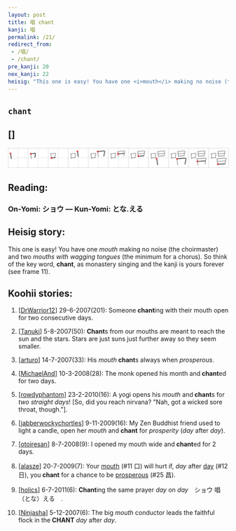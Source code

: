 ```yaml
---
layout: post
title: 唱 chant
kanji: 唱
permalink: /21/
redirect_from:
 - /唱/
 - /chant/
pre_kanji: 20
nex_kanji: 22
heisig: "This one is easy! You have one <i>mouth</i> making no noise (the choirmaster) and two <i>mouths with wagging tongues</i> (the minimum for a chorus). So think of the key word, <b>chant</b>, as monastery singing and the kanji is yours forever (see frame 11)."
---
```


## `chant`

## []

<div class="stroke"><img src="../images/E594B1.png" /></div>

## Reading:

### On-Yomi: ショウ &mdash; Kun-Yomi: とな.える

## Heisig story:

This one is easy! You have one <i>mouth</i> making no noise (the choirmaster) and two <i>mouths with wagging tongues</i> (the minimum for a chorus). So think of the key word, <b>chant</b>, as monastery singing and the kanji is yours forever (see frame 11).

## Koohii stories:

1) [<a href="http://kanji.koohii.com/profile/DrWarrior12">DrWarrior12</a>] 29-6-2007(201): Someone<strong> chant</strong>ing with their mouth open for two consecutive days.

2) [<a href="http://kanji.koohii.com/profile/Tanuki">Tanuki</a>] 5-8-2007(50): <strong>Chant</strong>s from our mouths are meant to reach the sun and the stars. Stars are just suns just further away so they seem smaller.

3) [<a href="http://kanji.koohii.com/profile/arturo">arturo</a>] 14-7-2007(33): His <em>mouth</em><strong> chant</strong>s always when <em>prosperous</em>.

4) [<a href="http://kanji.koohii.com/profile/MichaelAnd">MichaelAnd</a>] 10-3-2008(28): The monk opened his month and<strong> chant</strong>ed for two days.

5) [<a href="http://kanji.koohii.com/profile/rowdyphantom">rowdyphantom</a>] 23-2-2010(16): A yogi opens his <em>mouth</em> and<strong> chant</strong>s for <em>two straight days</em>! [So, did you reach nirvana? &quot;Nah, got a wicked sore throat, though.&quot;].

6) [<a href="http://kanji.koohii.com/profile/jabberwockychortles">jabberwockychortles</a>] 9-11-2009(16): My Zen Buddhist friend used to light a candle, open her <em>mouth</em> and<strong> chant</strong> for <em>prosperity</em> (<em>day</em> after <em>day</em>).

7) [<a href="http://kanji.koohii.com/profile/otoiresan">otoiresan</a>] 8-7-2008(9): I opened my mouth wide and<strong> chant</strong>ed for 2 days.

8) [<a href="http://kanji.koohii.com/profile/alasze">alasze</a>] 20-7-2009(7): Your <a href="../11">mouth</a> (#11 口) will hurt if, <em>day</em> after <a href="../12">day</a> (#12 日), you<strong> chant</strong> for a chance to be <a href="../25">prosperous</a> (#25 昌).

9) [<a href="http://kanji.koohii.com/profile/holics">holics</a>] 6-7-2011(6): <strong>Chant</strong>ing the same prayer <em>day</em> on <em>day</em>　ショウ 唱 （とな）える　.

10) [<a href="http://kanji.koohii.com/profile/Ninjasha">Ninjasha</a>] 5-12-2007(6): The big <em>mouth</em> conductor leads the faithful flock in the<strong> CHANT</strong> <em>day</em> after <em>day</em>.
